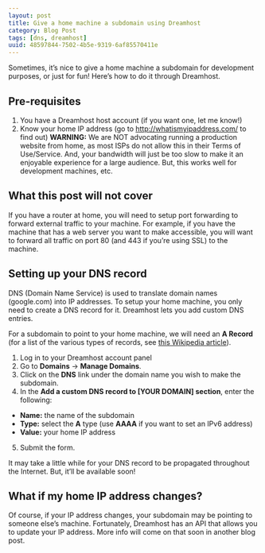 ```yaml
---
layout: post
title: Give a home machine a subdomain using Dreamhost
category: Blog Post
tags: [dns, dreamhost]
uuid: 48597844-7502-4b5e-9319-6af85570411e
---
```


Sometimes, it’s nice to give a home machine a subdomain for development purposes, or just for fun!  Here’s how to do it through Dreamhost.

<!--more-->

## Pre-requisites

1. You have a Dreamhost host account (if you want one, let me know!)
2. Know your home IP address (go to http://whatismyipaddress.com/ to find out)
**WARNING:** We are NOT advocating running a production website from home, as most ISPs do not allow this in their Terms of Use/Service.  And, your bandwidth will just be too slow to make it an enjoyable experience for a large audience.  But, this works well for development machines, etc.

## What this post will not cover

If you have a router at home, you will need to setup port forwarding to forward external traffic to your machine.  For example, if you have the machine that has a web server you want to make accessible, you will want to forward all traffic on port 80 (and 443 if you’re using SSL) to the machine.

## Setting up your DNS record

DNS (Domain Name Service) is used to translate domain names (google.com) into IP addresses.  To setup your home machine, you only need to create a DNS record for it.  Dreamhost lets you add custom DNS entries.

For a subdomain to point to your home machine, we will need an **A Record** (for a list of the various types of records, see [this Wikipedia article](http://en.wikipedia.org/wiki/List_of_DNS_record_types)).

1. Log in to your Dreamhost account panel
2. Go to **Domains** -> **Manage Domains**.
3. Click on the **DNS** link under the domain name you wish to make the subdomain.
4. In the **Add a custom DNS record to [YOUR DOMAIN] section**, enter the following:
  - **Name:** the name of the subdomain
  - **Type:** select the **A** type (use **AAAA** if you want to set an IPv6 address)
  - **Value:** your home IP address
5. Submit the form.

It may take a little while for your DNS record to be propagated throughout the Internet.  But, it’ll be available soon!

## What if my home IP address changes?

Of course, if your IP address changes, your subdomain may be pointing to someone else’s machine.  Fortunately, Dreamhost has an API that allows you to update your IP address.  More info will come on that soon in another blog post.


